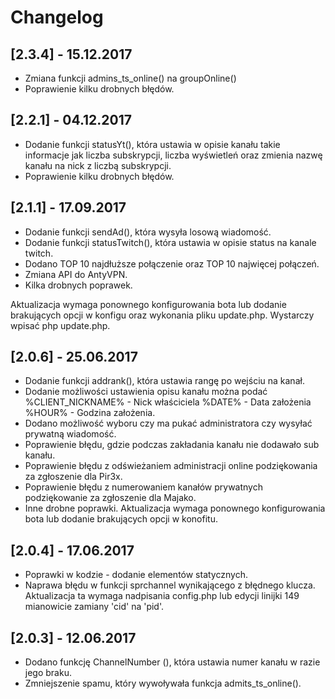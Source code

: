 # Changelog
## [2.3.4] - 15.12.2017
* Zmiana funkcji admins_ts_online() na groupOnline()
* Poprawienie kilku drobnych błędów.

## [2.2.1] - 04.12.2017
* Dodanie funkcji statusYt(), która ustawia w opisie kanału takie informacje jak liczba subskrypcji, liczba wyświetleń oraz zmienia nazwę kanału na nick z liczbą subskrypcji.
* Poprawienie kilku drobnych błędów.

## [2.1.1] - 17.09.2017
* Dodanie funkcji sendAd(), która wysyła losową wiadomość.
* Dodanie funkcji statusTwitch(), która ustawia w opisie status na kanale twitch.
* Dodano TOP 10 najdłuższe połączenie oraz TOP 10 najwięcej połączeń.
* Zmiana API do AntyVPN.
* Kilka drobnych poprawek.

Aktualizacja wymaga ponownego konfigurowania bota lub dodanie brakujących opcji w konfigu oraz wykonania pliku update.php.
Wystarczy wpisać php update.php.

## [2.0.6] - 25.06.2017
* Dodanie funkcji addrank(), która ustawia rangę po wejściu na kanał.
* Dodanie możliwości ustawienia opisu kanału można podać %CLIENT_NICKNAME% - Nick właściciela %DATE% - Data założenia %HOUR% - Godzina założenia.
* Dodano możliwość wyboru czy ma pukać administratora czy wysyłać prywatną wiadomość.
* Poprawienie błędu, gdzie podczas zakładania kanału nie dodawało sub kanału.
* Poprawienie błędu z odświeżaniem administracji online podziękowania za zgłoszenie dla Pir3x.
* Poprawienie błędu z numerowaniem kanałów prywatnych podziękowanie za zgłoszenie dla Majako.
* Inne drobne poprawki.
Aktualizacja wymaga ponownego konfigurowania bota lub dodanie brakujących opcji w konofitu.

## [2.0.4] - 17.06.2017
* Poprawki w kodzie - dodanie elementów statycznych.
* Naprawa błędu w funkcji sprchannel wynikającego z błędnego klucza.
Aktualizacja ta wymaga nadpisania config.php lub edycji linijki 149 mianowicie zamiany 'cid' na 'pid'.


## [2.0.3] - 12.06.2017

* Dodano funkcję ChannelNumber (), która ustawia numer kanału w razie jego braku.
* Zmniejszenie spamu, który wywoływała funkcja admits_ts_online().
